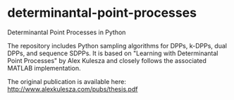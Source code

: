 # determinantal-point-processes
Determinantal Point Processes in Python

The repository includes Python sampling algorithms for DPPs, k-DPPs, dual DPPs, and sequence SDPPs. It is based on "Learning with Determinantal Point Processes" by Alex Kulesza and closely follows the associated MATLAB implementation.  

The original publication is available here: http://www.alexkulesza.com/pubs/thesis.pdf  
